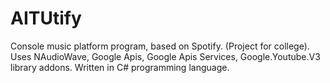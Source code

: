 # AITUtify
Console music platform program, based on Spotify. (Project for college).
Uses NAudioWave, Google Apis, Google Apis Services, Google.Youtube.V3 library addons.
Written in C# programming language.
